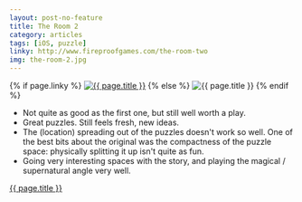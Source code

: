 ```yaml
---
layout: post-no-feature
title: The Room 2
category: articles
tags: [iOS, puzzle]
linky: http://www.fireproofgames.com/the-room-two
img: the-room-2.jpg
---
```


{% if page.linky %}
<a href="{{page.linky}}">![{{ page.title }}](/images/{{page.img}})</a>
{% else %}
![{{ page.title }}](/images/{{page.img}})
{% endif %}

* Not quite as good as the first one, but still well worth a play.
* Great puzzles. Still feels fresh, new ideas.
* The (location) spreading out of the puzzles doesn't work so well. One of the best bits about the original was the compactness of the puzzle space: physically splitting it up isn't quite as fun.
* Going very interesting spaces with the story, and playing the magical / supernatural angle very well.


[{{ page.title }}]({{page.linky}})